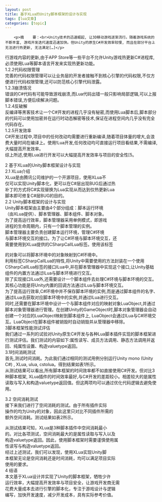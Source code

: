 ```yaml
---
layout: post
title: 基于XLua的Unity脚本框架的设计与实现 
tags: [lua文章]
categories: [topic]
---
```



      
      

      
        <p>摘    要：<br>Unity技术的迅速崛起, 让3D移动游戏逐渐流行。随着游戏系统的不断丰富, 游戏开发迭代速度迅速加快。但Unity的原生C#开发效率较慢, 而且在部分平台上无法进行热更新, 无法满足[…]</p>



<p>行游戏内容的更新,由于APP Store等一些平台不允许Unity游戏热更新C#进程库,必须使用Lua等脚本语言开发来实现热更新功能。<br>1.2.2代码权限管理<br>    完善的代码权限管理可以让业务层的开发者接触不到核心引擎的代码权限,不仅方便进行代码权限管理,还可以防范核心引擎代码泄露。<br>1.2.3崩溃情况<br>    错误的C#代码有可能导致游戏崩溃,而Lua代码出错一般只影响局部逻辑,可以上报脚本错误,方便后续解决问题。<br>1.2.4反破解<br>    反编译等黑客技术让一个C#开发的进程几乎没有秘密,而使用Lua脚本后,脚本部分的代码可以使用加密并在运行时动态解密等技术,保证在进程空间内几乎没有完全代码存在。<br>1.2.5开发效率<br>    C#开发过程中,项目中的任何改动均需要进行重新编译,随着项目体量的增大,会浪费大量时间在编译上。使用!Lua开发,任何改动均可直接运行项目看结果,不需编译,大幅提高开发效率。<br>    综上所述,使用Lua进行开发可以大幅提高开发效率与项目的安全性[5。</p>
<p>2 基于XLua的Unity脚本框架设计与实现<br>2.1 XLua介绍<br>XLua是由腾讯公司维护的一个开源项目，使用XLua不<br>仅可以实现Unity脚本化，更可以在C#层出现BUG后通过热<br>补丁的方式将C#实现替换为Lua实现从而达到仅热更新Lua<br>脚本即可修复C#层BUG的目的。<br>2.2 Unity脚本框架的设计与实现<br>Unity脚本框架由主要由4个部分组成：脚本运行环境<br>（由XLua提供）、脚本管理器、脚本组件、脚本对象。<br>为了提高运行效率，脚本管理器采用单例模式，即游戏<br>进程的生命周期内，只有一个脚本管理的实例。<br>脚本管理器主要负责创建脚本运行环境，管理C#环境<br>与脚本环境交互的接口。为了让C#环境与脚本环境交互，还<br>需要使用到XLua提供的CSharpCallLua标签。使用该标签</p>
<p>的对象可以将脚本环境中的对象映射到C#环境中。<br>    利用标签CSharpCallLua的特性,将Unity中需要使用的方法封装在一个使用CSharpCallLua标签的接口ILua中,并在脚本管理器中实现这个接口,让Unity基础组件的内置方法通过ILua与脚本环境进行交互。<br>    除了实现接口ILua外,还需要设计一个脚本组件去处理C#环境与脚本环境的交互。其核心功能是将Unity内置的回调方法通过ILua与脚本环境交互。<br>    为了提高运行效率,C#环境中并不保存脚本环境的实例,而是通过脚本组件的名字、通过ILua去获取对应脚本环境中的实例,并通过ILua进行交互。<br>    同时,还需要在脚本环境中设计一个与脚本组件对应的映射对象LuaObject,并通过脚本对象管理器进行管理。在创建Unity的GameObject时,脚本对象管理器会自动创建一个对应的LuaObject映射到脚本组件上, LuaObject会通过ILua与C#环境交互。LuaObject在脚本组件被销毁时自动销毁并从管理器中移除。<br>3脚本框架性能测试评估<br>    我们通过一系列的试验对Unity原生C#开发与各种Lua脚本插件实现的脚本框架进行测试评估。我们测试的内容如下:属性读写、成员方法调用、静态方法调用并返回、纯属性设置、构造valuetype返回。<br>3.1时间消耗测试<br>    首先,测试时间消耗。为此我们通过相同的测试用例分别运行Unity mono (Unity C#) , XLua, ulua, cstolua。得到结果如表1所示。<br>    从测试结果可以看出,所有脚本框架的时间效率都不如直接使用C#开发。但对比3种脚本框架, XLua插件的时间效率最好,与C#开发的差距较小。相差较大的是属性读取与写入和构造valuetype返回值。但这两项均可以通过优化代码逻辑去避免使用。</p>
<p>3.2 空间消耗测试<br>接下来我们进行了空间消耗的测试。由于所有插件实际<br>操作的均为Unity的对象，因此这里只对比不同插件所需的<br>额外空间消耗。测试结果如表2所示。</p>
<p>从测试结果可知，XLua是3种脚本插件中空间消耗最小<br>的。对比各项测试，空间消耗最大的是属性读取与写入以及<br>构造valuetype返回。因此，使用脚本框架时需要谨慎使用属<br>性读写与构造valuetype返回。<br>经过上述测试，我们可以发现，使用XLua实现Unity脚<br>本框架无论是空间消耗还是时间消耗，均可以满足项目实际<br>使用的要求。<br>4 结语<br>本文基于XLua设计并实现了Unity的脚本框架，牺牲少许<br>运行效率，大幅提高开发效率与项目安全，让游戏开发商无需<br>花费大量成本去进行引擎的脚本化，专注于游戏设计与逻辑<br>编写，加快开发速度，减少开发成本，具有实际参考价值。</p>